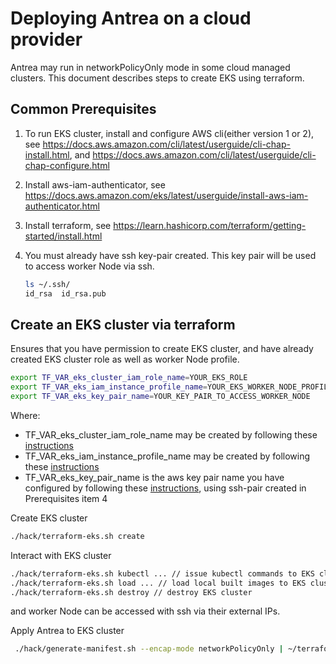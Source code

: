 # Deploying Antrea on a cloud provider

Antrea may run in networkPolicyOnly mode in some cloud managed clusters. This document describes
 steps to create EKS using terraform.

## Common Prerequisites
1. To run EKS cluster, install and configure AWS cli(either version 1 or 2), see
   https://docs.aws.amazon.com/cli/latest/userguide/cli-chap-install.html, and
   https://docs.aws.amazon.com/cli/latest/userguide/cli-chap-configure.html
2. Install aws-iam-authenticator, see 
https://docs.aws.amazon.com/eks/latest/userguide/install-aws-iam-authenticator.html
3. Install terraform, see https://learn.hashicorp.com/terraform/getting-started/install.html
4. You must already have ssh key-pair created. This key pair will be used to access worker Node via
 ssh.

      ```bash
      ls ~/.ssh/
      id_rsa  id_rsa.pub
      ```


## Create an EKS cluster via terraform
Ensures that you have permission to create EKS cluster, and have already
created EKS cluster role as well as worker Node profile.

```bash
export TF_VAR_eks_cluster_iam_role_name=YOUR_EKS_ROLE
export TF_VAR_eks_iam_instance_profile_name=YOUR_EKS_WORKER_NODE_PROFILE
export TF_VAR_eks_key_pair_name=YOUR_KEY_PAIR_TO_ACCESS_WORKER_NODE
```

Where:

* TF_VAR_eks_cluster_iam_role_name may be created by following these
 [instructions](https://docs.aws.amazon.com/eks/latest/userguide/service_IAM_role.html#create-service-role)
* TF_VAR_eks_iam_instance_profile_name may be created by following these
 [instructions](https://docs.aws.amazon.com/eks/latest/userguide/worker_node_IAM_role.html#create-worker-node-role)
* TF_VAR_eks_key_pair_name is the aws key pair name you have configured by following these
 [instructions](https://docs.aws.amazon.com/AWSEC2/latest/UserGuide/ec2-key-pairs.html#how-to-generate-your-own-key-and-import-it-to-aws),
 using ssh-pair created in Prerequisites item 4
 


Create EKS cluster

```bash
./hack/terraform-eks.sh create
```
Interact with EKS cluster

```bash
./hack/terraform-eks.sh kubectl ... // issue kubectl commands to EKS cluster
./hack/terraform-eks.sh load ... // load local built images to EKS cluster
./hack/terraform-eks.sh destroy // destroy EKS cluster
```
and worker Node can be accessed with ssh via their external IPs.

Apply Antrea to EKS cluster

```bash
 ./hack/generate-manifest.sh --encap-mode networkPolicyOnly | ~/terraform/eks kubectl apply -f -
```

